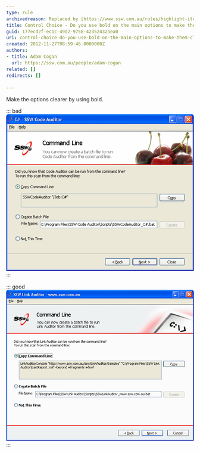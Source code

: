 ```yaml
---
type: rule
archivedreason: Replaced by [https://www.ssw.com.au/rules/highlight-items-in-your-document](/highlight-items-in-your-document)
title: Control Choice - Do you use bold on the main options to make them clearer?
guid: 177ecd2f-ec1c-49d2-9758-42352432aea0
uri: control-choice-do-you-use-bold-on-the-main-options-to-make-them-clearer
created: 2012-11-27T08:59:46.0000000Z
authors: 
- title: Adam Cogan
  url: https://ssw.com.au/people/adam-cogan
related: []
redirects: []

---
```


Make the options clearer by using bold.

<!--endintro-->

::: bad  
![Figure: Bad Example - Main options text not in bold](../../assets/OptionsTextNotInBold.gif)  
:::

::: good  
![Figure: Good Example - Main options text in bold](../../assets/OptionsTextInBold.gif)  
:::
